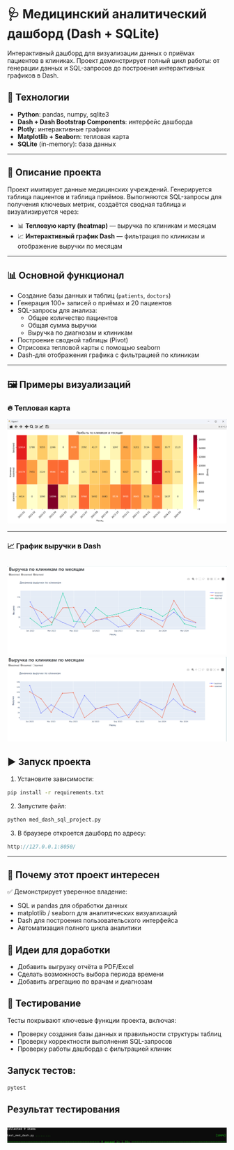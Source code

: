 # 🩺 Медицинский аналитический дашборд (Dash + SQLite)

Интерактивный дашборд для визуализации данных о приёмах пациентов в клиниках. Проект демонстрирует полный цикл работы: от генерации данных и SQL-запросов до построения интерактивных графиков в Dash.

## 🔧 Технологии

- **Python**: pandas, numpy, sqlite3
- **Dash + Dash Bootstrap Components**: интерфейс дашборда
- **Plotly**: интерактивные графики
- **Matplotlib + Seaborn**: тепловая карта
- **SQLite** (in-memory): база данных

---

## 📌 Описание проекта

Проект имитирует данные медицинских учреждений. Генерируется таблица пациентов и таблица приёмов. Выполняются SQL-запросы для получения ключевых метрик, создаётся сводная таблица и визуализируется через:

- 📊 **Тепловую карту (heatmap)** — выручка по клиникам и месяцам
- 📈 **Интерактивный график Dash** — фильтрация по клиникам и отображение выручки по месяцам

---

## 📊 Основной функционал

- Создание базы данных и таблиц (`patients`, `doctors`)
- Генерация 100+ записей о приёмах и 20 пациентов
- SQL-запросы для анализа:
  - Общее количество пациентов
  - Общая сумма выручки
  - Выручка по диагнозам и клиникам
- Построение сводной таблицы (Pivot)
- Отрисовка тепловой карты с помощью seaborn
- Dash-для отображения графика с фильтрацией по клиникам

---

## 🖼️ Примеры визуализаций

### 🔥 Тепловая карта

![Heatmap по клиникам](screenshots/heatmap.png)

---

### 📈 График выручки в Dash

![Интерактивный график](screenshots/dashboard1.png)
![Интерактивный график](screenshots/dashboard2.png)
---

## ▶️ Запуск проекта

1. Установите зависимости:
```bash
pip install -r requirements.txt
```
2. Запустите файл:
```bash
python med_dash_sql_project.py
```
3. В браузере откроется дашборд по адресу:
```cpp
http://127.0.0.1:8050/
```
---

## 🔎 Почему этот проект интересен
✅ Демонстрирует уверенное владение:

- SQL и pandas для обработки данных
- matplotlib / seaborn для аналитических визуализаций
- Dash для построения пользовательского интерфейса
- Автоматизация полного цикла аналитики

## 📌 Идеи для доработки
- Добавить выгрузку отчёта в PDF/Excel
- Сделать возможность выбора периода времени
- Добавить агрегацию по врачам и диагнозам

## 🧪 Тестирование
Тесты покрывают ключевые функции проекта, включая:
- Проверку создания базы данных и правильности структуры таблиц
- Проверку корректности выполнения SQL-запросов
- Проверку работы дашборда с фильтрацией клиник

## Запуск тестов:
```bash
pytest
```
## Результат тестирования
![Результат](screenshots/test_results.png)
---
